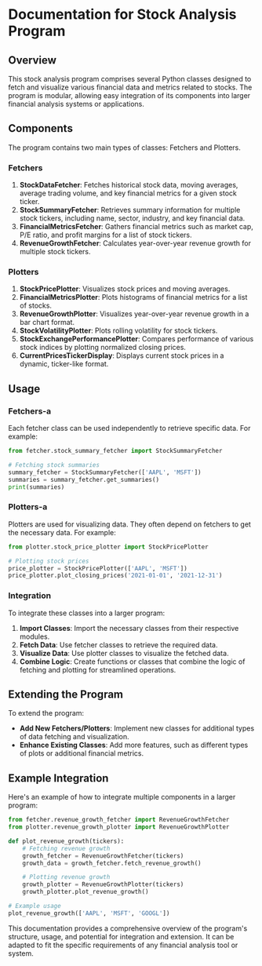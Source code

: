# Documentation for Stock Analysis Program

## Overview

This stock analysis program comprises several Python classes designed to fetch and visualize various financial data and metrics related to stocks. The program is modular, allowing easy integration of its components into larger financial analysis systems or applications.

## Components

The program contains two main types of classes: Fetchers and Plotters.

### Fetchers

1. **StockDataFetcher**: Fetches historical stock data, moving averages, average trading volume, and key financial metrics for a given stock ticker.
2. **StockSummaryFetcher**: Retrieves summary information for multiple stock tickers, including name, sector, industry, and key financial data.
3. **FinancialMetricsFetcher**: Gathers financial metrics such as market cap, P/E ratio, and profit margins for a list of stock tickers.
4. **RevenueGrowthFetcher**: Calculates year-over-year revenue growth for multiple stock tickers.

### Plotters

1. **StockPricePlotter**: Visualizes stock prices and moving averages.
2. **FinancialMetricsPlotter**: Plots histograms of financial metrics for a list of stocks.
3. **RevenueGrowthPlotter**: Visualizes year-over-year revenue growth in a bar chart format.
4. **StockVolatilityPlotter**: Plots rolling volatility for stock tickers.
5. **StockExchangePerformancePlotter**: Compares performance of various stock indices by plotting normalized closing prices.
6. **CurrentPricesTickerDisplay**: Displays current stock prices in a dynamic, ticker-like format.

## Usage

### Fetchers-a

Each fetcher class can be used independently to retrieve specific data. For example:

```python
from fetcher.stock_summary_fetcher import StockSummaryFetcher

# Fetching stock summaries
summary_fetcher = StockSummaryFetcher(['AAPL', 'MSFT'])
summaries = summary_fetcher.get_summaries()
print(summaries)
```

### Plotters-a

Plotters are used for visualizing data. They often depend on fetchers to get the necessary data. For example:

```python
from plotter.stock_price_plotter import StockPricePlotter

# Plotting stock prices
price_plotter = StockPricePlotter(['AAPL', 'MSFT'])
price_plotter.plot_closing_prices('2021-01-01', '2021-12-31')
```

### Integration

To integrate these classes into a larger program:

1. **Import Classes**: Import the necessary classes from their respective modules.
2. **Fetch Data**: Use fetcher classes to retrieve the required data.
3. **Visualize Data**: Use plotter classes to visualize the fetched data.
4. **Combine Logic**: Create functions or classes that combine the logic of fetching and plotting for streamlined operations.

## Extending the Program

To extend the program:

- **Add New Fetchers/Plotters**: Implement new classes for additional types of data fetching and visualization.
- **Enhance Existing Classes**: Add more features, such as different types of plots or additional financial metrics.

## Example Integration

Here's an example of how to integrate multiple components in a larger program:

```python
from fetcher.revenue_growth_fetcher import RevenueGrowthFetcher
from plotter.revenue_growth_plotter import RevenueGrowthPlotter

def plot_revenue_growth(tickers):
    # Fetching revenue growth
    growth_fetcher = RevenueGrowthFetcher(tickers)
    growth_data = growth_fetcher.fetch_revenue_growth()

    # Plotting revenue growth
    growth_plotter = RevenueGrowthPlotter(tickers)
    growth_plotter.plot_revenue_growth()

# Example usage
plot_revenue_growth(['AAPL', 'MSFT', 'GOOGL'])
```

This documentation provides a comprehensive overview of the program's structure, usage, and potential for integration and extension. It can be adapted to fit the specific requirements of any financial analysis tool or system.
